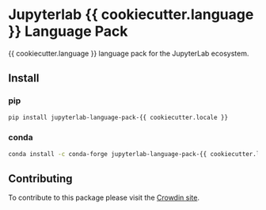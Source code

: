 # Jupyterlab {{ cookiecutter.language }} Language Pack

{{ cookiecutter.language }} language pack for the JupyterLab ecosystem.

## Install

### pip

```bash
pip install jupyterlab-language-pack-{{ cookiecutter.locale }}
```

### conda

```bash
conda install -c conda-forge jupyterlab-language-pack-{{ cookiecutter.locale }}
```

## Contributing

To contribute to this package please visit the [Crowdin site](https://crowdin.com/project/jupyterlab).
